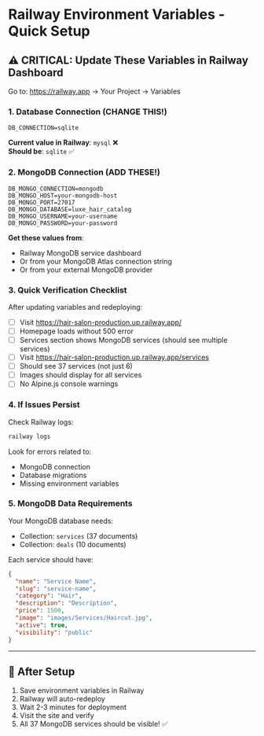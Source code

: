 # Railway Environment Variables - Quick Setup

## ⚠️ CRITICAL: Update These Variables in Railway Dashboard

Go to: https://railway.app → Your Project → Variables

### 1. Database Connection (CHANGE THIS!)
```
DB_CONNECTION=sqlite
```
**Current value in Railway**: `mysql` ❌  
**Should be**: `sqlite` ✅

### 2. MongoDB Connection (ADD THESE!)

```
DB_MONGO_CONNECTION=mongodb
DB_MONGO_HOST=your-mongodb-host
DB_MONGO_PORT=27017
DB_MONGO_DATABASE=luxe_hair_catalog
DB_MONGO_USERNAME=your-username
DB_MONGO_PASSWORD=your-password
```

**Get these values from**:
- Railway MongoDB service dashboard
- Or from your MongoDB Atlas connection string
- Or from your external MongoDB provider

### 3. Quick Verification Checklist

After updating variables and redeploying:

- [ ] Visit https://hair-salon-production.up.railway.app/
- [ ] Homepage loads without 500 error
- [ ] Services section shows MongoDB services (should see multiple services)
- [ ] Visit https://hair-salon-production.up.railway.app/services
- [ ] Should see 37 services (not just 6)
- [ ] Images should display for all services
- [ ] No Alpine.js console warnings

### 4. If Issues Persist

Check Railway logs:
```bash
railway logs
```

Look for errors related to:
- MongoDB connection
- Database migrations  
- Missing environment variables

### 5. MongoDB Data Requirements

Your MongoDB database needs:
- Collection: `services` (37 documents)
- Collection: `deals` (10 documents)

Each service should have:
```json
{
  "name": "Service Name",
  "slug": "service-name",
  "category": "Hair",
  "description": "Description",
  "price": 1500,
  "image": "images/Services/Haircut.jpg",
  "active": true,
  "visibility": "public"
}
```

---

## 🚀 After Setup

1. Save environment variables in Railway
2. Railway will auto-redeploy
3. Wait 2-3 minutes for deployment
4. Visit the site and verify
5. All 37 MongoDB services should be visible! ✅
